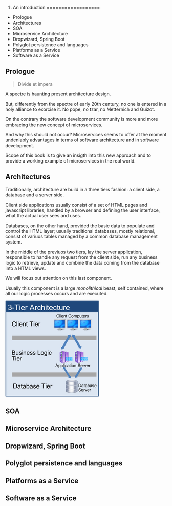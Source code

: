 1. An introduction
==================

- Prologue
- Architectures
- SOA
- Microservice Architecture
- Dropwizard, Spring Boot
- Polyglot persistence and languages
- Platforms as a Service
- Software as a Service

## Prologue

> Divide et impera

A spectre is haunting present architecture design.

But, differently from the spectre of early 20th century, no one is entered in a holy alliance to exorcise it.
No pope, no tzar, no Metternich and Guizot.

On the contrary the software development community is more and more embracing the new concept of microservices.

And why this should not occur? Microservices seems to offer at the moment undeniably advantages in terms of software architecture and in software development.

Scope of this book is to give an insigth into this new approach and to provide a working example of microservices in the real world.


## Architectures

Traditionally, architecture are build in a three tiers fashion: a client side, a database and a server side.

Client side applications usually consist of a set of HTML pages and javascript libraries, handled by a browser and defining the user interface, what the actual user sees and uses.

Databases, on the other hand, provided the basic data to populate and control the HTML layer; usually traditional databases, mostly relational, consist of variuos tables managed by a common database management system.

In the middle of the previuos two tiers, lay the server application, responsible to handle any request from the client side, run any business logic to retrieve, update and combine the data coming from the database into a HTML views.

We will focus out attention on this last component.

Usually this component is a large _monolithical_ beast, self contained, where all our logic processes occurs and are executed.

![3-tiers architecture](images/3tier.jpg)

## SOA
## Microservice Architecture
## Dropwizard, Spring Boot
## Polyglot persistence and languages
## Platforms as a Service
## Software as a Service

